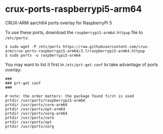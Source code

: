 # crux-ports-raspberrypi5-arm64

CRUX-ARM aarch64 ports overlay for RaspberryPi 5

To use these ports, download the `raspberrypi5-arm64.httpup` file to `/etc/ports`:
```
$ sudo wget -P /etc/ports https://raw.githubusercontent.com/crux-arm/crux-ports-raspberrypi5-arm64/3.7/raspberrypi5-arm64.httpup
$ sudo ports -u raspberrypi5-arm64
```

You may want to list it first in `/etc/prt-get.conf` to take advantage of ports overlay:
```
###
### prt-get conf
###

# note: the order matters: the package found first is used
prtdir /usr/ports/raspberrypi5-arm64
prtdir /usr/ports/core-arm64
prtdir /usr/ports/opt-arm64
prtdir /usr/ports/xorg-arm64
prtdir /usr/ports/core
prtdir /usr/ports/opt
prtdir /usr/ports/xorg
```

